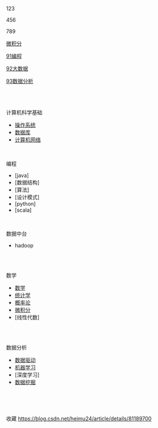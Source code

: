 123

456

789

[微积分](00fiinal/02微积分.md)

[91编程](00fiinal/91编程.md)

[92大数据](00fiinal/92大数据.md)

[93数据分析](00fiinal/93数据分析.md)

<br><br><br>
计算机科学基础
- [操作系统](00fiinal/10操作系统.md)
- [数据库](00fiinal/11数据库.md)
- [计算机网络](00fiinal/12计算机网络.md)

<br>

编程
- [java]
- [数据结构]
- [算法]
- [设计模式]
- [python]
- [scala]

<br>

数据中台
- hadoop

<br><br>

数学
- [数学](00fiinal/17数学.md)
- [统计学](00fiinal/14统计学.md)
- [概率论](00fiinal/15概率论.md)
- [微积分](00fiinal/16微积分.md)
- [线性代数]

<br><br>

数据分析
- [数据驱动](00fiinal/13数据驱动.md)
- [机器学习](00fiinal/18机器学习.md)
- [深度学习]
- [数据挖掘](00fiinal/19数据挖掘.md)

<br><br><br>

收藏
https://blog.csdn.net/heimu24/article/details/81189700